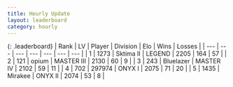 ```yaml
---
title: Hourly Update
layout: leaderboard
category: hourly
---
```


{: .leaderboard}
| Rank | LV | Player | Division | Elo | Wins | Losses |
| --- | --- | --- | --- | --- | --- | --- |
| <span data-change="0">1</span> | 1273 | <span title="ID: 402846">Sktima II</span> | LEGEND | <span data-change="0">2205</span> | <span data-change="0">164</span> | <span data-change="0">57</span> |
| <span data-change="0">2</span> | 121 | <span title="ID: 750033">opium</span> | MASTER III | <span data-change="38">2130</span> | <span data-change="4">60</span> | <span data-change="0">9</span> |
| <span data-change="0">3</span> | 243 | <span title="ID: 221994">Bluelazer</span> | MASTER IV | <span data-change="16">2102</span> | <span data-change="4">59</span> | <span data-change="1">11</span> |
| <span data-change="0">4</span> | 702 | <span title="ID: 544038">297974</span> | ONYX I | <span data-change="0">2075</span> | <span data-change="0">71</span> | <span data-change="0">20</span> |
| <span data-change="0">5</span> | 1435 | <span title="ID: 416373">Mirakee</span> | ONYX II | <span data-change="0">2074</span> | <span data-change="0">53</span> | <span data-change="0">8</span> |